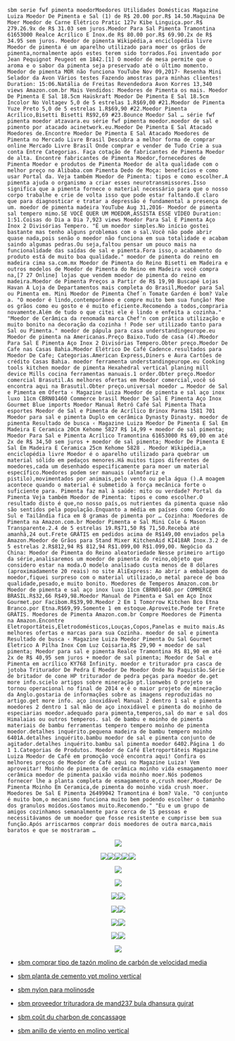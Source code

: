 
```
sbm serie fwf pimenta moedorMoedores Utilidades Domésticas Magazine Luiza Moedor De Pimenta e Sal (1) de R$ 20.00 por.R$ 14.50.Maquina De Moer Moedor de Carne Elétrico Pratic 127v Kibe Linguiça.por.R$ 279.26.9x de R$ 31.03 sem juros.Moedor Para Sal Pimenta Tramontina 61653000 Realce Acrílico E Inox.de R$ 80.00 por.R$ 69.90.2x de R$ 34.95 sem juros. Moedor de pimenta Wikipédia,a enciclopédia livre Moedor de pimenta é um aparelho utilizado para moer os grãos de pimenta,normalmente após estes terem sido torrados.Foi inventado por Jean Pequignot Peugeot em 1842.[1] O moedor de mesa permite que o aroma e o sabor da pimenta seja preservado até o último momento. Moedor de pimenta MOR não funciona YouTube Nov 09,2017· Resenha Mini Selador da Avon Vários testes Fazendo amostras para minhas clientes! Duration: 15:06.Natália de Freitas Revendedora Avon Korres 13,340 views Amazon.com.br Mais Vendidos: Moedores de Pimenta os mais. Moedor De Pimenta E Sal 18.5cm Haüskraft Moedor De Pimenta E Sal 18.5cm Incolor No Voltagev 5,0 de 5 estrelas 1.R$69,00 #21.Moedor de Pimenta Yuze Preto 5,0 de 5 estrelas 1.R$69,90 #22.Moedor Pimenta Acrílico,Bisetti Bisetti R$92,69 #23.Bounce Moedor Sal … série fwf pimenta moedor atzavara.eu série fwf pimenta moedor.moedor de sal e pimento por atacado acinetwork.eu.Moedor De Pimenta E Sal Atacado Moedores de.Encontre Moedor De Pimenta E Sal Atacado Moedores de Pimenta no Mercado Livre Brasil Descubra a melhor forma de comprar online Mercado Livre Brasil Onde comprar e vender de Tudo Crie a sua conta Entre Categorias. Faça cotação de fabricantes de Pimenta Moedor de alta. Encontre fabricantes de Pimenta Moedor,fornecedores de Pimenta Moedor e produtos de Pimenta Moedor de alta qualidade com o melhor preço no Alibaba.com Pimenta Dedo de Moça: benefícios e como usar Portal da. Veja também Moedor de Pimenta: tipos e como escolher.A pimenta ajuda o organismo a criar esses neurotransmissores.Isso significa que a pimenta fornece o material necessário para que o nosso corpo trabalhe e crie de volta isso que pode estar faltando.É claro que para diagnosticar e tratar a depressão é fundamental a presença de um. moedor de pimenta madeira YouTube Aug 31,2016· Moedor de pimenta sal tempero mimo.SE VOCÊ QUER UM MOEDOR,ASSISTA ESSE VÍDEO Duration: 1:51.Coisas do Dia a Dia 7,923 views Moedor Para Sal E Pimenta Aço Inox 2 Divisórias Tempero. "É um moedor simples.No início gostei bastante mas tenho alguns problemas com o sal.Você não pode abrir quase nada,pois senão o moedor não funciona em sua totalidade e acabam saindo algumas pedras.Ou seja,faltou pensar um pouco mais na funcionalidade das saídas de sal e pimenta.Fora isso,o acabamento do produto está de muito boa qualidade." moedor de pimenta do reino em madeira cima sa.com.mx Moedor de Pimenta do Reino Bisetti em Madeira e outros modelos de Moedor de Pimenta do Reino em Madeira você compra na,[7 27 Online] lojas que vendem moedor de pimenta do reino em madeira.Moedor de Pimenta Preços a Partir de R$ 19,90 Buscapé Lojas Havan A Loja de Departamentos mais completa do Brasil,Moedor para Sal ou Pimenta em. Mini Moedor de Pimenta Chef´n Tomate Garden é bom? Vale a. "O moedor é lindo,contemporâneo e compre muito bem sua função! Moe os grãos como eu gosto e é muito eficiente.Recomendo a todos,compraria novamente.Além de tudo o que citei ele é lindo e enfeita a cozinha." "Moedor de Cerâmica da renomada marca Chef'n com prática utilização e muito bonito na decoração da cozinha ! Pode ser utilizado tanto para Sal ou Pimenta." moedor de pápula para casa understandingeurope.eu Moedor de pimenta na Americanas.Preço Baixo.Tudo de casa (4).Moedor Para Sal E Pimenta Aço Inox 2 Divisórias Tempero.Obter preço.Moedor De Cafe nas Casas Bahia.Moedor Elétrico De Café Cadence.resultados para Moedor De Cafe; Categorias.American Express,Diners e Aura Cartões de crédito Casas Bahia. moedor ferramenta understandingeurope.eu Cooking tools kitchen moedor de pimenta Hexahedral vertical planing mill device Mills cocina ferramentas manuais.1 order.Obter preço.Moedor comercial Brasutil.As melhores ofertas em Moedor comercial,você só encontra aqui na Brasutil.Obter preço.universal moedor … Moedor de Sal e Pimenta em Oferta ‹ Magazine Luiza Moedor de pimenta e sal aço inox luxo 11cm CBRN01460 Commerce brasil Moedor De Sal E Pimenta Aço Inox Gourmet Blue imports Moedor Manual Retrô Café Sal Pimenta Thata esportes Moedor de Sal e Pimenta de Acrílico Brinox Parma 1581 701 Moedor para sal e pimenta Duplo em cerâmica Dynasty Dinasty. moedor de pimenta Resultado de busca ‹ Magazine Luiza Moedor De Pimenta E Sal Em Madeira E Ceramica 20Cm Kehome 5827 R$ 14,99 + moedor de sal pimenta; Moedor Para Sal e Pimenta Acrílico Tramontina 61653000 R$ 69,00 em até 2x de R$ 34,50 sem juros + moedor de sal pimenta; Moedor De Pimenta E Sal Em Madeira E Ceramica 25cm Kehome 5828 . Moedor Wikipédia,a enciclopédia livre Moedor é o aparelho utilizado para quebrar um material sólido em pedaços menores.Há muitos tipos diferentes de moedores,cada um desenhado especificamente para moer um material específico.Moedores podem ser manuais (almofariz e pistilo),movimentados por animais,pelo vento ou pela água ().A moagem acontece quando o material é submetido à força mecânica forte o suficiente para. Pimenta faz mal à saúde: mito ou verdade? Portal da Pimenta Veja também Moedor de Pimenta: tipos e como escolher.O resultado disto é que,no nosso país,os nutrientes da pimenta quase não são sentidos pela população.Enquanto a média em países como Coreia do Sul e Tailândia fica em 8 gramas de pimenta por … Cozinha: Moedores de Pimenta na Amazon.com.br Moedor Pimenta e Sal Mini Cole & Mason Transparente.2.4 de 5 estrelas 19.R$71,50 R$ 71,50.Receba até amanhã,24 out.Frete GRÁTIS em pedidos acima de R$149,00 enviados pela Amazon.Moedor de Grãos para Stand Mixer KitchenAid KI418AR Inox.3.2 de 5 estrelas 2.R$812,94 R$ 812,94 R$1.099,00 R$1.099,00. Negócio da China: Moedor de Pimenta do Reino aleatoriedade Nesse primeiro artigo da série,analisaremos um moedor de pimenta do reino,objeto que considero estar na moda.O modelo analisado custa menos de 8 dólares (aproximadamente 20 reais) no site AliExpress: Ao abrir a embalagem do moedor,fiquei surpreso com o material utilizado,o metal parece de boa qualidade,pesado,e muito bonito. Moedores de Temperos Amazon.com.br Moedor de pimenta e sal aço inox luxo 11cm CBRN01460.por COMMERCE BRASIL.R$32,66 R$49,98.Moedor Manual de Pimenta e Sal em Aço Inox Gourmet.por Facibom.R$39,90.Moedor 2 Em 1 Tomorrow Kitchen Bco Etna Branco.por Etna.R$69,99.Somente 1 em estoque.Aproveite.Pode ter Frete GRÁTIS. Moedores de Pimenta Amazon.com.br Compre Moedores de Pimenta na Amazon.Encontre Eletroportáteis,Eletrodomésticos,Louças,Copos,Panelas e muito mais.As melhores ofertas e marcas para sua Cozinha. moedor de sal e pimenta Resultado de busca ‹ Magazine Luiza Moedor Pimenta Ou Sal Gourmet Eletrico A Pilha Inox Com Luz Coisaria.R$ 29,90 + moedor de sal pimenta; Moedor para sal e pimenta Realce Tramontina R$ 81,90 em até 2x de R$ 40,95 sem juros + moedor de sal pimenta; Moedor de Sal e Pimenta em acrílico KY768 Infinity. moedor e triturador pra casca de jotoba Triturador De Pedra E Moedor De Moedor Onde No Paquistão.Série de britador de cone HP triturador de pedra peças para moedor de.get more info.scielo artigos sobre mineração pt.lionwebs O projeto se tornou operacional no final de 2014 e é o maior projeto de mineração da Anglo.gostaria de informações sobre as imagens reproduzidas no artigo.get more info. aço inoxidável Manual 2 dentro 1 sal e pimenta moedores 2 dentro 1 sal mão de aço inoxidável e pimenta do moinho de especiarias moedor.adequado para pimenta,temperos,sal do mar e sal dos Himalaias ou outros temperos. sal de bambu e moinho de pimenta materiais de bambu ferramentas tempero tempero moinho de pimenta moedor.detalhes inquérito.pequena madeira de bambu tempero moinho 6401A.detalhes inquérito.bambu moedor de sal e pimenta conjunto de agitador.detalhes inquérito.bambu sal pimenta moedor 6402.Página 1 do 1 1.Categorias de Produtos. Moedor de Café Eletroportáteis Magazine Luiza Moedor de Café em promoção você encontra aqui! Confira os melhores preços de Moedor de Café aqui no Magazine Luiza! Vem aproveitar! Moinho de pimenta de cerâmica moinho vida esmagamento moer cerâmica moedor de pimenta paixão vida moinho moer.Nós podemos fornecer lhe a planta completa de esmagamento e,crush moer,Moedor De Pimenta Moinho Em Ceramica,de pimenta do moinho vida crush moer. Moedores De Sal E Pimenta 26499042 Tramontina é bom? Vale. "O conjunto é muito bom,o mecanismo funciona muito bem podendo escolher o tamanho dos granulos moídos.Gostamos muito.Recomendo." "Eu e um grupo de amigos cozinhamos semanalmente para cerca de 15 pessoas e necessitávamos de um moedor que fosse resistente e cumprisse bem sua função.Após arriscarmos comprar dois moedores de outra marca,mais baratos e que se mostraram … 
```

<div align="center">

<a href="https://es-crusher.shibang-china.com/github&k=sbm+serie+fwf+pimenta+moedor"><img src="https://static.shibang-china.com/es/crusher/logo.jpg"></a>

<a href="https://es-crusher.shibang-china.com/github&k=sbm+serie+fwf+pimenta+moedor"><img src="https://static.shibang-china.com/es/crusher/index.jpg"></a><a href="https://es-crusher.shibang-china.com/material.htmlgithub&k=sbm+serie+fwf+pimenta+moedor"><img src="https://static.shibang-china.com/es/crusher/material.jpg"></a><a href="https://es-crusher.shibang-china.com/application.htmlgithub&k=sbm+serie+fwf+pimenta+moedor"><img src="https://static.shibang-china.com/es/crusher/application.jpg"></a><a href="https://es-crusher.shibang-china.com/aboutus.htmlgithub&k=sbm+serie+fwf+pimenta+moedor"><img src="https://static.shibang-china.com/es/crusher/aboutus.jpg"></a><a href="https://es-crusher.shibang-china.com/contact.htmlgithub&k=sbm+serie+fwf+pimenta+moedor"><img src="https://static.shibang-china.com/es/crusher/contact.jpg"></a>

<a href="https://es-crusher.shibang-china.com/github&k=sbm+serie+fwf+pimenta+moedor"><img src="https://static.shibang-china.com/es/crusher/banner.jpg"></a>

<a href="https://swt.shibang-china.com/github&k=sbm+serie+fwf+pimenta+moedor"><img src="https://static.shibang-china.com/es/crusher/text.jpg"></a>

<a href="https://swt.shibang-china.com/github&k=sbm+serie+fwf+pimenta+moedor"><img src="https://static.shibang-china.com/es/crusher/chat.jpg"></a><a href="https://es-crusher.shibang-china.com/contact.htmlgithub&k=sbm+serie+fwf+pimenta+moedor"><img src="https://static.shibang-china.com/es/crusher/message.jpg"></a>

<a href="https://es-crusher.shibang-china.com/products/pe.htmlgithub&k=sbm+serie+fwf+pimenta+moedor"><img src="https://static.shibang-china.com/es/crusher/pe.jpg"></a><a href="https://es-crusher.shibang-china.com/products/pf.htmlgithub&k=sbm+serie+fwf+pimenta+moedor"><img src="https://static.shibang-china.com/es/crusher/pf.jpg"></a>

<a href="https://es-crusher.shibang-china.com/products/hpt.htmlgithub&k=sbm+serie+fwf+pimenta+moedor"><img src="https://static.shibang-china.com/es/crusher/hpt.jpg"></a><a href="https://es-crusher.shibang-china.com/products/vsi.htmlgithub&k=sbm+serie+fwf+pimenta+moedor"><img src="https://static.shibang-china.com/es/crusher/vsi.jpg"></a>

<a href="https://es-crusher.shibang-china.com/products/klv.htmlgithub&k=sbm+serie+fwf+pimenta+moedor"><img src="https://static.shibang-china.com/es/crusher/klv.jpg"></a><a href="https://es-crusher.shibang-china.com/products/portable.htmlgithub&k=sbm+serie+fwf+pimenta+moedor"><img src="https://static.shibang-china.com/es/crusher/portable.jpg"></a>

<a href="https://swt.shibang-china.com/github&k=sbm+serie+fwf+pimenta+moedor"><img src="https://static.shibang-china.com/es/crusher/case.jpg"></a>

</div>


* [sbm comprar tipo de tazón molino de carbón de velocidad media](sbm%20comprar%20tipo%20de%20taz%C3%B3n%20molino%20de%20carb%C3%B3n%20de%20velocidad%20media.md)

* [sbm planta de cemento ypt molino vertical](sbm%20planta%20de%20cemento%20ypt%20molino%20vertical.md)

* [sbm nylon para molinosde](sbm%20nylon%20para%20molinosde.md)

* [sbm proveedor trituradora de mand237 bula dhansura gujrat](sbm%20proveedor%20trituradora%20de%20mand237%20bula%20dhansura%20gujrat.md)

* [sbm coût du charbon de concassage](sbm%20co%C3%BBt%20du%20charbon%20de%20concassage.md)

* [sbm anillo de viento en molino vertical](sbm%20anillo%20de%20viento%20en%20molino%20vertical.md)